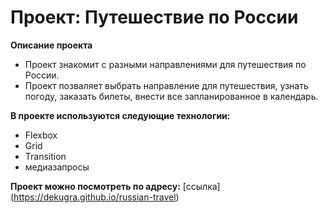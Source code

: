 
# Проект: Путешествие по России

**Описание проекта**

* Проект знакомит с разными направлениями для путешествия по России.
* Проект позваляет выбрать направление для путешествия, узнать погоду, заказать билеты, внести все запланированное в календарь.

**В проекте используются следующие технологии:**

* Flexbox
* Grid
* Transition
* медиазапросы

**Проект можно посмотреть по адресу:**
[ссылка] (https://dekugra.github.io/russian-travel)
